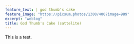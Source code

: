 ```yaml
---
feature_text: | god thumb's cake
feature_image: "https://picsum.photos/1300/400?image=989"
excerpt: "weblog"
title: God Thumb's Cake (sattelite)
---
```


This is a test.


